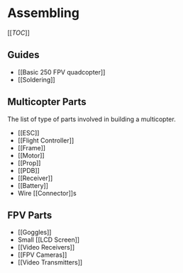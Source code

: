 # Assembling

[[_TOC_]]

## Guides

* [[Basic 250 FPV quadcopter]]
* [[Soldering]]

## Multicopter Parts

The list of type of parts involved in building a multicopter.

* [[ESC]]
* [[Flight Controller]]
* [[Frame]]
* [[Motor]]
* [[Prop]]
* [[PDB]]
* [[Receiver]]
* [[Battery]]
* Wire [[Connector]]s

## FPV Parts

* [[Goggles]]
* Small [[LCD Screen]]
* [[Video Receivers]]
* [[FPV Cameras]]
* [[Video Transmitters]]
